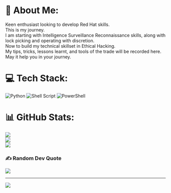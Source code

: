 # 💫 About Me:
Keen enthusiast looking to develop Red Hat skills.<br>This is my journey. <br>I am starting with Intelligence Surveillance Reconnaissance skills, along with lock picking and operating with discretion.<br>Now to build my technical skillset in Ethical Hacking.<br>My tips, tricks, lessons learnt, and tools of the trade will be recorded here.<br>May it help you in your journey.


# 💻 Tech Stack:
![Python](https://img.shields.io/badge/python-3670A0?style=for-the-badge&logo=python&logoColor=ffdd54) ![Shell Script](https://img.shields.io/badge/shell_script-%23121011.svg?style=for-the-badge&logo=gnu-bash&logoColor=white) ![PowerShell](https://img.shields.io/badge/PowerShell-%235391FE.svg?style=for-the-badge&logo=powershell&logoColor=white)
# 📊 GitHub Stats:
![](https://github-readme-stats.vercel.app/api?username=UmbraVenator12&theme=dark&hide_border=false&include_all_commits=false&count_private=false)<br/>
![](https://github-readme-streak-stats.herokuapp.com/?user=UmbraVenator12&theme=dark&hide_border=false)<br/>
![](https://github-readme-stats.vercel.app/api/top-langs/?username=UmbraVenator12&theme=dark&hide_border=false&include_all_commits=false&count_private=false&layout=compact)

### ✍️ Random Dev Quote
![](https://quotes-github-readme.vercel.app/api?type=horizontal&theme=radical)

---
[![](https://visitcount.itsvg.in/api?id=UmbraVenator12&icon=0&color=0)](https://visitcount.itsvg.in)
